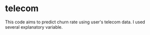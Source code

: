 # telecom

This code aims to predict churn rate using user's telecom data. I used several explanatory variable.

